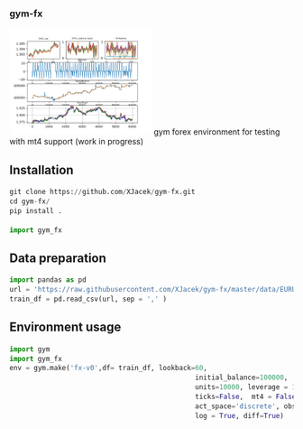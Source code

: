 
### gym-fx
<img src="doc/report.png" width="50%">
gym forex environment for testing with mt4 support (work in progress)

## Installation

```python
git clone https://github.com/XJacek/gym-fx.git
cd gym-fx/
pip install .

import gym_fx
```

## Data preparation
```python
import pandas as pd
url = 'https://raw.githubusercontent.com/XJacek/gym-fx/master/data/EURUSD_M5.csv'
train_df = pd.read_csv(url, sep = ',' )
```

## Environment usage
```python
import gym
import gym_fx
env = gym.make('fx-v0',df= train_df, lookback=60,
                                              initial_balance=100000,
                                              units=10000, leverage = 100, commission=5, spread=1,
                                              ticks=False,  mt4 = False,
                                              act_space='discrete', obs_space ='box',
                                              log = True, diff=True)
                                              
```
